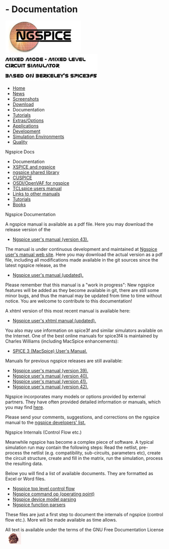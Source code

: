 # - Documentation

![NGSPICE](./images/nglogo.jpg) ![Mixed mode - mixed level circuit simulator - based on Berkeley's Spice3f5](./images/ngtext2.jpg) [](https://sourceforge.net/projects/ngspice)

- [Home](./index.html)
- [News](./news.html)
- [Screenshots](https://sourceforge.net/projects/ngspice/)
- [Download](./download.html)
- Documentation
- [Tutorials](./tutorials.html)
- [Extras/Options](./extras.html)
- [Applications](./applic.html)
- [Development](./devel.html)
- [Simulation Environments](./resources.html)
- [Quality](./quality.html)

Ngspice Docs

- Documentation
- [XSPICE and ngspice](./xspice.html)
- [ngspice shared library](./shared.html)
- [CUSPICE](./cuspice.html)
- [OSDI/OpenVAF for ngspice](./osdi.html)
- [TCLspice users manual](./tclusers.html)
- [Links to other manuals](./literature.html)
- [Tutorials](tutorials.html)
- [Books](./books.html)

Ngspice Documentation

A ngspice manual is available as a pdf file. Here you may download the release version of the

- [Ngspice user's manual (version 43).](./docs/ngspice-43-manual.pdf)

The manual is under continuous development and maintained at [Ngspice user's manual web site](http://ngspice.git.sourceforge.net/git/gitweb.cgi?p=ngspice/ngspice-manuals;a=tree). Here you may download the actual version as a pdf file, including all modifications made available in the git sources since the latest ngspice release, as the

- [Ngspice user's manual (updated).](./docs/ngspice-manual.pdf)

Please remember that this manual is a "work in progress": New ngspice features will be added as they become available in git, there are still some minor bugs, and thus the manual may be updated from time to time without notice. You are welcome to contribute to this documentation!

A xhtml version of this most recent manual is available here:

- [Ngspice user's xhtml manual (updated).](https://ngspice.sourceforge.io/docs/ngspice-html-manual/manual.xhtml)

You also may use information on spice3f and similar simulators available on the Internet. One of the best online manuals for spice3f4 is maintained by Charles Williams (including MacSpice enhancements):

- [SPICE 3 (MacSpice) User's Manual.](https://www.macspice.com/ug/sec1.html)

Manuals for previous ngspice releases are still available:

- [Ngspice user's manual (version 39).](./docs/ngspice-39-manual.pdf)
- [Ngspice user's manual (version 40).](./docs/ngspice-40-manual.pdf)
- [Ngspice user's manual (version 41).](./docs/ngspice-41-manual.pdf)
- [Ngspice user's manual (version 42).](./docs/ngspice-42-manual.pdf)

Ngspice incorporates many models or options provided by external partners. They have often provided detailed information or manuals, which you may find [here](./literature.html).

Please send your comments, suggestions, and corrections on the ngspice manual to the [ngspice developers' list.](https://sourceforge.net/mailarchive/forum.php?forum_name=ngspice-devel)

Ngspice Internals (Control Flow etc.)

Meanwhile ngspice has become a complex piece of software. A typical simulation run may contain the following steps: Read the netlist, pre-process the netlist (e.g. compatibility, sub-circuits, parameters etc), create the circuit structure, create and fill in the matrix, run the simulation, process the resulting data.

Below you will find a list of available documents. They are formatted as Excel or Word files.

- [Ngspice top level control flow](./docs/cf/ngspice_top-level_control-flow.xlsx)
- [Ngspice command op (operating point)](./docs/cf/op_operating_point.xlsx)
- [Ngspice device model parsing](./docs/cf/model_parsing.xlsx)
- [Ngspice function parsers](./docs/cf/function-parsers.docx)

These files are just a first step to document the internals of ngspice (control flow etc.). More will be made available as time allows.

[](http://sourceforge.net) All text is available under the terms of the GNU Free Documentation License ![](./images/spice.jpg)
